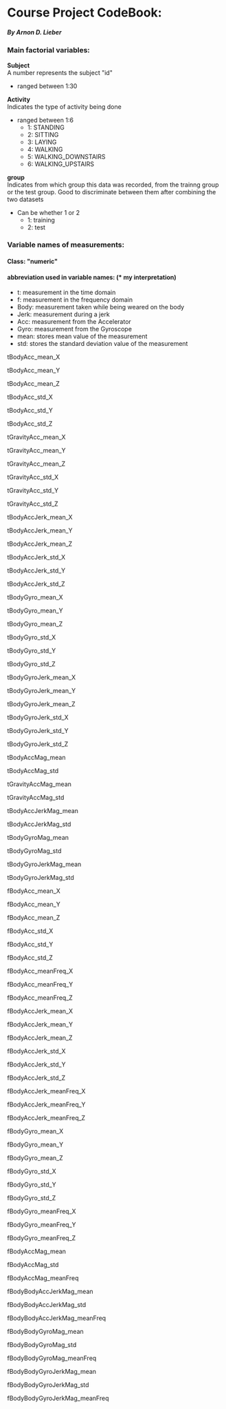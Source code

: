 # Course Project CodeBook:
##### By Arnon D. Lieber

### Main factorial variables:
**Subject**		
A number represents the subject "id"
 * ranged between 1:30
 
**Activity**	
Indicates the type of activity being done
 * ranged between 1:6
   * 1: STANDING
   * 2: SITTING
   * 3: LAYING
   * 4: WALKING
   * 5: WALKING_DOWNSTAIRS
   * 6: WALKING_UPSTAIRS

**group**	
Indicates from which group this data was recorded, 
from the trainng group or the test group. Good to discriminate between them after
combining the two datasets
 * Can be whether 1 or 2
   * 1: training
   * 2: test

### Variable names of measurements:
#### Class: "numeric"
#### abbreviation used in variable names:  (* my interpretation)
 * t: 		measurement in the time domain
 * f: 		measurement in the frequency domain
 * Body:	measurement taken while being weared on the body
 * Jerk:	measurement during a jerk
 * Acc:		measurement from the Accelerator
 * Gyro:	measurement from the Gyroscope
 * mean:	stores mean value of the measurement
 * std:		stores the standard deviation value of the measurement
 
tBodyAcc_mean_X

tBodyAcc_mean_Y

tBodyAcc_mean_Z

tBodyAcc_std_X

tBodyAcc_std_Y

tBodyAcc_std_Z

tGravityAcc_mean_X

tGravityAcc_mean_Y

tGravityAcc_mean_Z

tGravityAcc_std_X

tGravityAcc_std_Y

tGravityAcc_std_Z

tBodyAccJerk_mean_X

tBodyAccJerk_mean_Y

tBodyAccJerk_mean_Z

tBodyAccJerk_std_X

tBodyAccJerk_std_Y

tBodyAccJerk_std_Z

tBodyGyro_mean_X

tBodyGyro_mean_Y

tBodyGyro_mean_Z

tBodyGyro_std_X

tBodyGyro_std_Y

tBodyGyro_std_Z

tBodyGyroJerk_mean_X

tBodyGyroJerk_mean_Y

tBodyGyroJerk_mean_Z

tBodyGyroJerk_std_X

tBodyGyroJerk_std_Y

tBodyGyroJerk_std_Z

tBodyAccMag_mean

tBodyAccMag_std

tGravityAccMag_mean

tGravityAccMag_std

tBodyAccJerkMag_mean

tBodyAccJerkMag_std

tBodyGyroMag_mean

tBodyGyroMag_std

tBodyGyroJerkMag_mean

tBodyGyroJerkMag_std

fBodyAcc_mean_X

fBodyAcc_mean_Y

fBodyAcc_mean_Z

fBodyAcc_std_X

fBodyAcc_std_Y

fBodyAcc_std_Z

fBodyAcc_meanFreq_X

fBodyAcc_meanFreq_Y

fBodyAcc_meanFreq_Z

fBodyAccJerk_mean_X

fBodyAccJerk_mean_Y

fBodyAccJerk_mean_Z

fBodyAccJerk_std_X

fBodyAccJerk_std_Y

fBodyAccJerk_std_Z

fBodyAccJerk_meanFreq_X

fBodyAccJerk_meanFreq_Y

fBodyAccJerk_meanFreq_Z

fBodyGyro_mean_X

fBodyGyro_mean_Y

fBodyGyro_mean_Z

fBodyGyro_std_X

fBodyGyro_std_Y

fBodyGyro_std_Z

fBodyGyro_meanFreq_X

fBodyGyro_meanFreq_Y

fBodyGyro_meanFreq_Z

fBodyAccMag_mean

fBodyAccMag_std

fBodyAccMag_meanFreq

fBodyBodyAccJerkMag_mean

fBodyBodyAccJerkMag_std

fBodyBodyAccJerkMag_meanFreq

fBodyBodyGyroMag_mean

fBodyBodyGyroMag_std

fBodyBodyGyroMag_meanFreq

fBodyBodyGyroJerkMag_mean

fBodyBodyGyroJerkMag_std

fBodyBodyGyroJerkMag_meanFreq
